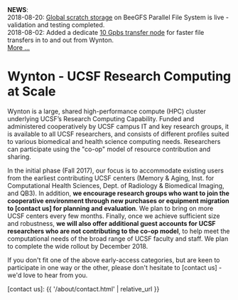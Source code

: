 <div class="alert alert-info" role="alert">
<strong>NEWS</strong>:<br/>
2018-08-20: <a href="{{ '/about/specs.html#scratch-storage' | relative_url }}">Global scratch storage</a> on BeeGFS Parallel File System is live - validation and testing completed.<br/>
2018-08-02: Added a dedicate <a href="{{ '/about/specs.html#data-transfer-nodes' | relative_url }}">10 Gpbs transfer node</a> for faster file transfers in to and out from Wynton.<br/>
<a href="{{ '/about/news.html#news' | relative_url }}">More ...</a>
</div>


# Wynton - UCSF Research Computing at Scale

Wynton is a large, shared high-performance compute (HPC) cluster underlying UCSF’s Research Computing Capability. Funded and administered cooperatively by UCSF campus IT and key research groups, it is available to all UCSF researchers, and consists of different profiles suited to various biomedical and health science computing needs.  Researchers can participate using the "co-op" model of resource contribution and sharing.

In the initial phase (Fall 2017), our focus is to accommodate existing users from the earliest contributing UCSF centers (Memory & Aging, Inst. for Computational Health Sciences, Dept. of Radiology & Biomedical Imaging, and QB3).  In addition, **we encourage research groups who want to join the cooperative environment through new purchases or equipment migration to [contact us] for planning and evaluation**.  We plan to bring on more UCSF centers every few months.  Finally, once we achieve sufficient size and robustness, **we will also offer additional guest accounts for UCSF researchers who are not contributing to the co-op model**, to help meet the computational needs of the broad range of UCSF faculty and staff.  We plan to complete the wide rollout by December 2018.

If you don't fit one of the above early-access categories, but are keen to participate in one way or the other, please don't hesitate to [contact us] - we'd love to hear from you.

[contact us]: {{ '/about/contact.html' | relative_url }}
